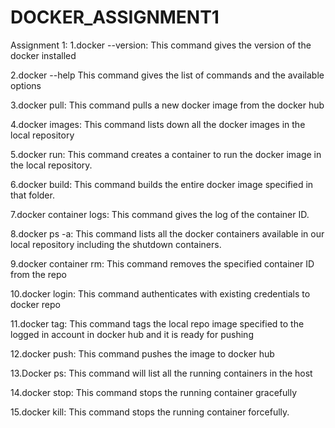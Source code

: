 # DOCKER_ASSIGNMENT1

Assignment 1:
1.docker --version:
This command gives the version of the docker installed


2.docker --help
This command gives the list of commands and the available options

3.docker pull:
This command pulls a new docker image from the docker hub

4.docker images:
This command lists down all the docker images in the local repository

5.docker run:
This command creates a container to run the docker image in the local repository.







6.docker build:
This command builds the entire docker image specified in that folder.


7.docker container logs:
This command gives the log of the container ID.



8.docker ps -a:
This command lists all the docker containers available in our local repository including the shutdown containers.

9.docker container rm:
This command removes the specified container ID from the repo

10.docker login:
This command authenticates with existing credentials to docker repo

11.docker tag:
This command tags the local repo image specified to the logged in account in docker hub  and it is ready for pushing

12.docker push:
This command pushes the image to docker hub


13.Docker ps:
This command will list all the running containers in the host



14.docker stop:
This command stops the running container gracefully 

15.docker kill:
This command stops the running container forcefully.
